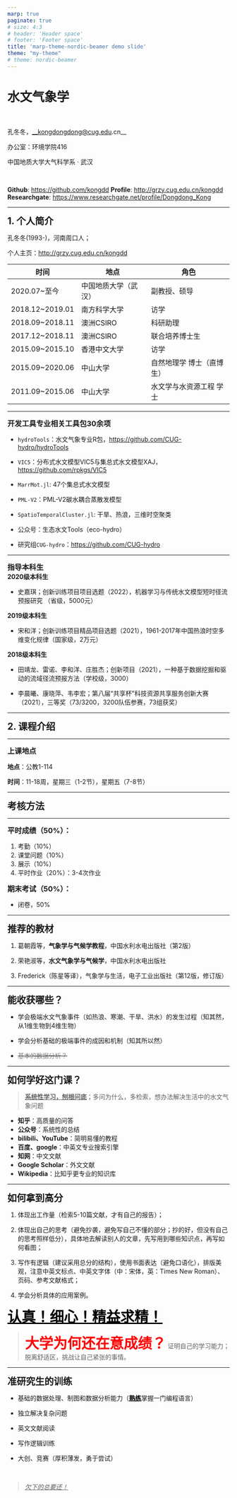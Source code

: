```yaml
---
marp: true
paginate: true
# size: 4:3
# header: 'Header space'
# footer: 'Footer space'
title: 'marp-theme-nordic-beamer demo slide'
theme: "my-theme"
# theme: nordic-beamer
---
```


<!-- Global style -->
<style>
</style>

# 水文气象学

<br>

孔冬冬，__kongdongdong@cug.edu.cn__

办公室：环境学院416

中国地质大学大气科学系 · 武汉

<br>

**Github**: <https://github.com/kongdd>
__Profile__: <http://grzy.cug.edu.cn/kongdd>
__Researchgate__: <https://www.researchgate.net/profile/Dongdong_Kong>

---

## 1. 个人简介

孔冬冬(1993-)，河南周口人；

个人主页：<http://grzy.cug.edu.cn/kongdd>

| 时间 | 地点 | 角色 |
| ---------------- | -------------------- | ------------------------- |
| 2020.07~至今     | 中国地质大学（武汉） | 副教授、硕导              |
| 2018.12~2019.01 | 南方科学大学         | 访学                      |
| 2018.09~2018.11 | 澳洲CSIRO            | 科研助理                  |
| 2017.12~2018.11 | 澳洲CSIRO            | 联合培养博士生            |
| 2015.09~2015.10 | 香港中文大学         | 访学                      |
| 2015.09~2020.06 | 中山大学             | 自然地理学 博士（直博生） |
| 2011.09~2015.06 | 中山大学             | 水文学与水资源工程  学士  |

---
<style scoped>
blockquote { 
  font-size: 28px,
  margin: 0.5em 0em 2.5em 0em
}
h2,h3,h4 {
  margin: 0em 0em 0.0em 0em
}
</style>

### 开发工具专业相关工具包30余项

- `hydroTools`：水文气象专业R包，<https://github.com/CUG-hydro/hydroTools>

- `VIC5`：分布式水文模型VIC5与集总式水文模型XAJ，<https://github.com/rpkgs/VIC5>

- `MarrMot.jl`: 47个集总式水文模型

- `PML-V2`：PML-V2碳水耦合蒸散发模型

- `SpatioTemporalCluster.jl`: 干旱、热浪，三维时空聚类

- 公众号：生态水文Tools（eco-hydro）

- 研究组`CUG-hydro`：<https://github.com/CUG-hydro>

---


### 指导本科生

#### 2020级本科生

- 史嘉琪；创新训练项目项目选题（2022），机器学习与传统水文模型短时径流预报研究 （省级，5000元）

#### 2019级本科生

- 宋和洋；创新训练项目精品项目选题（2021），1961-2017年中国热浪时空多维变化规律（国家级，2万元）

#### 2018级本科生

- 田靖龙、雷诺、李和洋、庄胜杰；创新项目（2021），一种基于数据挖掘和驱动的流域径流预报方法（学校级，3000）

- 李晨曦、康晓萍、韦李宏；第八届“共享杯”科技资源共享服务创新大赛（2021），三等奖（73/3200，3200队伍参赛，73组获奖）


---

## 2. 课程介绍


---

### 上课地点

**地点**：公教1-114

**时间**：11-18周，星期三（1-2节），星期五（7-8节）

---

## 考核方法
<hr>

### 平时成绩（50%）：

1. 考勤（10%）
1. 课堂问题（10%）
1. 展示（10%）
1. 平时作业（20%）：3-4次作业

### 期末考试（50%）：

- 闭卷，50%


---

## 推荐的教材

1. 葛朝霞等，**气象学与气候学教程**，中国水利水电出版社（第2版）

1. 荣艳淑等，**水文气象学与气候学**，中国水利水电出版社

1. Frederick（陈星等译），气象学与生活，电子工业出版社（第12版，修订版）

---

## 能收获哪些？

- 学会极端水文气象事件（如热浪、寒潮、干旱、洪水）的发生过程（知其然，从1维生物到4维生物）

- 学会分析基础的极端事件的成因和机制（知其所以然）

- ~~<span style='color:grey'>基本的数据分析？</span>~~

<!-- ## 可以解决哪些问题？

- 如何全方面的分析极端水文气象事件（经过、损失、影响、成因）

- 未来几天或者今年偏冷、偏热？

- 寒潮、热浪（温度偏冷、偏热）成因

- 洪旱（水多、水少）的成因 -->

---
<style scoped>
blockquote { 
  font-size: 28px,
  margin: 0.5em 0em 2.5em 0em
}
</style>

## 如何学好这门课？

> <u>**系统性学习，刨根问底**</u>；多问为什么，多检索，想办法解决生活中的水文气象问题

- **知乎**：高质量的问答
- **公众号**：系统性的总结
- **bilibili、YouTube**：简明易懂的教程
- **百度、google**：中英文专业搜索引擎
- **知网**：中文文献
- **Google Scholar**：外文文献
- **Wikipedia**：比知乎更专业的知识库

---

## 如何拿到高分

1. 体现出工作量（检索5-10篇文献，才有自己的报告）；

2. 体现出自己的思考（避免抄袭，避免写自己不懂的部分；抄的好，但没有自己的思考照样低分），具体地去解读别人的文章，先写用到哪些知识点，再写如何看图；

3. 写作有逻辑（建议采用总分的结构），使用书面表达（避免口语化），排版美观，注意中英文标点、中英文字体（中：宋体，英：Times New Roman）、页码、参考文献格式；

4. 学会分析具体的应用案例。

<span style='color:black; font-size: 32px'><u>**认真！细心！精益求精！**</u></span>

> <span style='color:red; font-size: 32px'>**大学为何还在意成绩？**</span>
> 证明自己的学习能力；脱离舒适区，挑战让自己紧张的事情。

---

## 准研究生的训练

- 基础的数据处理、制图和数据分析能力（<span style='color:black'><u>**熟练**</u></span>掌握一门编程语言）

- 独立解决复杂问题

- 英文文献阅读
  
- 写作逻辑训练

- 大创、竞赛（厚积薄发，勇于尝试）

<br>

> *<u>欠下的总要还！</u>*
